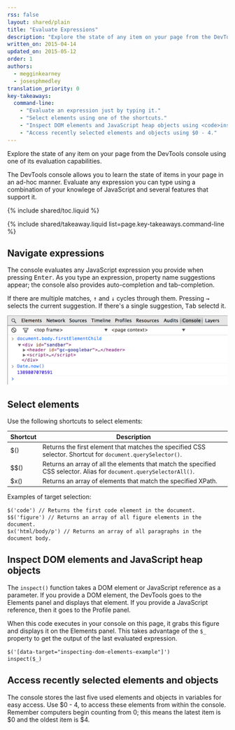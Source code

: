 ```yaml
---
rss: false
layout: shared/plain
title: "Evaluate Expressions"
description: "Explore the state of any item on your page from the DevTools console."
written_on: 2015-04-14
updated_on: 2015-05-12
order: 1
authors:
  - megginkearney
  - josesphmedley
translation_priority: 0
key-takeaways:
  command-line:
    - "Evaluate an expression just by typing it."
    - "Select elements using one of the shortcuts."
    - "Inspect DOM elements and JavaScript heap objects using <code>inspect()</code>."
    - "Access recently selected elements and objects using $0 - 4."
---
```

<p class="intro">
  Explore the state of any item on your page from the DevTools console using one of its evaluation capabilities.
</p>

The DevTools console allows you to learn the state of items
in your page in an ad-hoc manner.
Evaluate any expression you can type using a combination
of your knowlege of JavaScript and several features that support it.

{% include shared/toc.liquid %}

{% include shared/takeaway.liquid list=page.key-takeaways.command-line %}

## Navigate expressions

The console evaluates any JavaScript expression you provide
when pressing <kbd class="kbd">Enter</kbd>.
As you type an expression,
property name suggestions appear;
the console also provides auto-completion and tab-completion.

If there are multiple matches,
<kbd class="kbd">↑</kbd> and <kbd class="kbd">↓</kbd> cycles through them. Pressing <kbd class="kbd">→</kbd> selects the current suggestion.
If there's a single suggestion,
<kbd class="kbd">Tab</kbd> selectd it.

![Simple expressions in the console.](images/evaluate-expressions.png)

## Select elements

Use the following shortcuts to select elements:

<table class="table-2">
  <thead>
    <tr>
      <th>Shortcut</th>
      <th>Description</th>
    </tr>
  </thead>
  <tbody>
    <tr>
      <td data-th="Shortcut">$()</td>
      <td data-th="Description">Returns the first element that matches the specified CSS selector. Shortcut for <code>document.querySelector()</code>.</td>
    </tr>
    <tr>
      <td data-th="Shortcut">$$()</td>
      <td data-th="Description">Returns an array of all the elements that match the specified CSS selector. Alias for <code>document.querySelectorAll()</code>.</td>
    </tr>
    <tr>
      <td data-th="Shortcut">$x()</td>
      <td data-th="Description">Returns an array of elements that match the specified XPath.</td>
    </tr>
  </tbody>
</table>

Examples of target selection:

    $('code') // Returns the first code element in the document.
    $$('figure') // Returns an array of all figure elements in the document.
    $x('html/body/p') // Returns an array of all paragraphs in the document body.

## Inspect DOM elements and JavaScript heap objects

The `inspect()` function takes a DOM element or JavaScript reference
as a parameter.
If you provide a DOM element,
the DevTools goes to the Elements panel and displays that element.
If you provide a JavaScript reference,
then it goes to the Profile panel.

When this code executes in your console on this page,
it grabs this figure and displays it on the Elements panel.
This takes advantage of the `$_` property
to get the output of the last evaluated expression.

    $('[data-target="inspecting-dom-elements-example"]')
    inspect($_)

## Access recently selected elements and objects

The console stores the last five used elements and objects
in variables for easy access.
Use $0 - 4,
to access these elements from within the console.
Remember computers begin counting from 0;
this means the latest item is $0 and the oldest item is $4.


